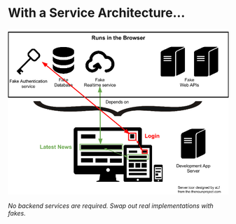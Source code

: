# With a Service Architecture...

![](/img/fake-services-developer-dependencies.png)

*No backend services are required. Swap out real implementations with fakes.*
